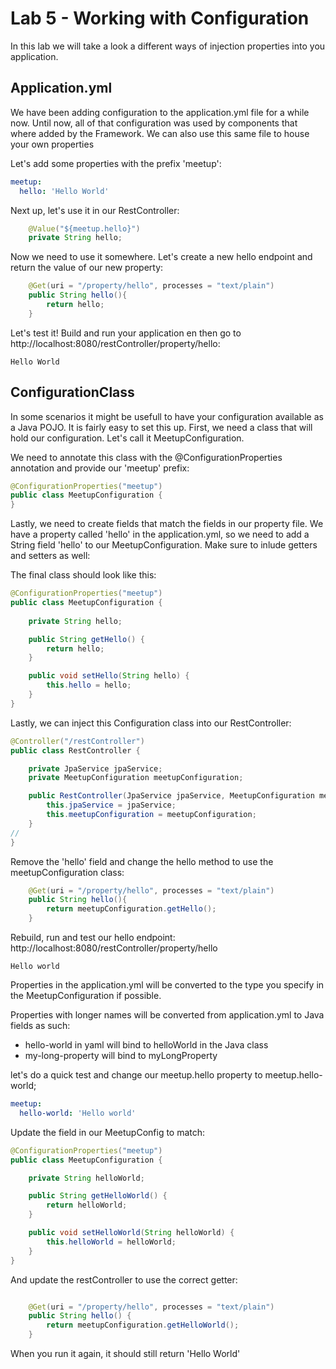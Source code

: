 # Lab 5 - Working with Configuration

In this lab we will take a look a different ways of injection properties into
you application.

## Application.yml

We have been adding configuration to the application.yml file for a while now. Until now,
all of that configuration was used by components that where added by the Framework. We can 
also use this same file to house your own properties

Let's add some properties with the prefix 'meetup':

````yaml
meetup:
  hello: 'Hello World'
````

Next up, let's use it in our RestController:

````java
    @Value("${meetup.hello}")
    private String hello;
````

Now we need to use it somewhere. Let's create a new hello endpoint and return the value of our new
property:

````java
    @Get(uri = "/property/hello", processes = "text/plain")
    public String hello(){
        return hello;
    }
````

Let's test it! Build and run your application en then go to 
http://localhost:8080/restController/property/hello:
````
Hello World
````

## ConfigurationClass

In some scenarios it might be usefull to have your configuration available as a 
Java POJO. It is fairly easy to set this up. First, we need a class that will hold our
configuration. Let's call it MeetupConfiguration.

We need to annotate this class with the @ConfigurationProperties annotation and provide our 'meetup'
prefix:

````java
@ConfigurationProperties("meetup")
public class MeetupConfiguration {
}
````

Lastly, we need to create fields that match the fields in our property file. We have 
a property called 'hello' in the application.yml, so we need to add a String field 'hello'
to our MeetupConfiguration. Make sure to inlude getters and setters as well:

The final class should look like this:
````java
@ConfigurationProperties("meetup")
public class MeetupConfiguration {
    
    private String hello;

    public String getHello() {
        return hello;
    }

    public void setHello(String hello) {
        this.hello = hello;
    }
}
````

Lastly, we can inject this Configuration class into our RestController:

````java
@Controller("/restController")
public class RestController {

    private JpaService jpaService;
    private MeetupConfiguration meetupConfiguration;

    public RestController(JpaService jpaService, MeetupConfiguration meetupConfiguration) {
        this.jpaService = jpaService;
        this.meetupConfiguration = meetupConfiguration;
    }
//
}
````

Remove the 'hello' field and change the hello method to use the meetupConfiguration class:

````java
    @Get(uri = "/property/hello", processes = "text/plain")
    public String hello(){
        return meetupConfiguration.getHello();
    }
````

Rebuild, run and test our hello endpoint:
http://localhost:8080/restController/property/hello
````
Hello world
````

Properties in the application.yml will be converted to the type you 
specify in the MeetupConfiguration if possible. 

Properties with longer names will be converted from application.yml to Java fields
as such:

- hello-world in yaml will bind to helloWorld in the Java class
- my-long-property will bind to myLongProperty

let's do a quick test and change our meetup.hello property to meetup.hello-world;

````yml
meetup:
  hello-world: 'Hello world'
````

Update the field in our MeetupConfig to match:

````java
@ConfigurationProperties("meetup")
public class MeetupConfiguration {

    private String helloWorld;

    public String getHelloWorld() {
        return helloWorld;
    }

    public void setHelloWorld(String helloWorld) {
        this.helloWorld = helloWorld;
    }
}
````

And update the restController to use the correct getter:
````java

    @Get(uri = "/property/hello", processes = "text/plain")
    public String hello() {
        return meetupConfiguration.getHelloWorld();
    }
````

When you run it again, it should still return 'Hello World'
